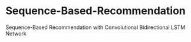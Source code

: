 # Sequence-Based-Recommendation
Sequence-Based Recommendation with Convolutional Bidirectional LSTM Network
